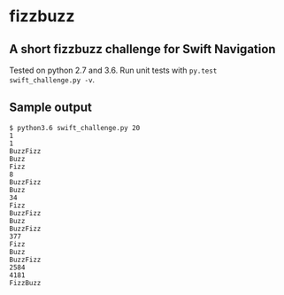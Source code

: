 # fizzbuzz
## A short fizzbuzz challenge for Swift Navigation

Tested on python 2.7 and 3.6.
Run unit tests with `py.test swift_challenge.py -v`.

## Sample output

```
$ python3.6 swift_challenge.py 20
1
1
BuzzFizz
Buzz
Fizz
8
BuzzFizz
Buzz
34
Fizz
BuzzFizz
Buzz
BuzzFizz
377
Fizz
Buzz
BuzzFizz
2584
4181
FizzBuzz
```
